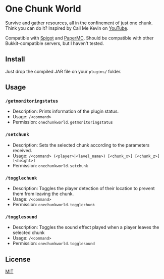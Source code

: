 # One Chunk World

Survive and gather resources, all in the confinement of just one chunk. Think you can do it? Inspired by Call Me Kevin on [YouTube](https://www.youtube.com/c/callmekevin).

Compatible with [Spigot](https://spigotmc.org/) and [PaperMC](https://papermc.io/). Should be compatible with other Bukkit-compatible servers, but I haven't tested.

## Install

Just drop the compiled JAR file on your `plugins/` folder.

## Usage

### `/getmonitoringstatus`

- Description: Prints information of the plugin status.
- Usage: `/<command>`
- Permission: `onechunkworld.getmonitoringstatus`

### `/setchunk`

- Description: Sets the selected chunk according to the parameters received.
- Usage: `/<command> (<player>|<level_name>) [<chunk_x>] [<chunk_z>] [<height>]`
- Permission: `onechunkworld.setchunk`

### `/togglechunk`

- Description: Toggles the player detection of their location to prevent them from leaving the chunk.
- Usage: `/<command>`
- Permission: `onechunkworld.togglechunk`

### `/togglesound`

- Description: Toggles the sound effect played when a player leaves the selected chunk
- Usage: `/<command>`
- Permission: `onechunkworld.togglesound`

## License

[MIT](LICENSE)
